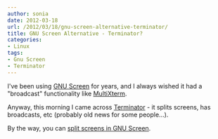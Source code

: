```yaml
---
author: sonia
date: 2012-03-18
url: /2012/03/18/gnu-screen-alternative-terminator/
title: GNU Screen Alternative - Terminator?
categories:
- Linux
tags:
- Gnu Screen
- Terminator
---
```


I've been using [GNU Screen](http://www.gnu.org/software/screen/manual/screen.html) for years, and I always wished it had a "broadcast" functionality like [MultiXterm](http://expect.sourceforge.net/example/multixterm.man.html).

<!--more-->

Anyway, this morning I came across [Terminator](http://www.tenshu.net/p/terminator.html) - it splits screens, has broadcasts, etc (probably old news for some people...).

By the way, you can [split screens in GNU Screen](http://blog.snowfrog.net/2012/03/19/gnu-screen-split-screens/).

